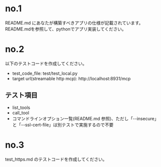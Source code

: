 # no.1
README.md にあなたが構築すべきアプリの仕様が記載されています。README.mdを参照して、pythonでアプリ実装してください。

# no.2
以下のテストコードを作成してください。
- test_code_file: test/test_local.py
- target url(streamable http mcp): http://localhost:8931/mcp
## テスト項目
- list_tools
- call_tool
- コマンドラインオプション一覧(README.md 参照)、ただし「--insecure」と「--ssl-cert-file」は別テストで実施するので不要

# no.3
test_https.md のテストコードを作成してください。